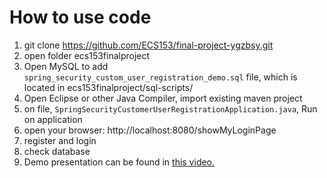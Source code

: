 # How to use code

1. git clone https://github.com/ECS153/final-project-ygzbsy.git
2. open folder ecs153finalproject
3. Open MySQL to add `spring_security_custom_user_registration_demo.sql` file, which is located in ecs153finalproject/sql-scripts/
4. Open Eclipse or other Java Compiler, import existing maven project
5. on file,  `SpringSecurityCustomerUserRegistrationApplication.java`, Run on application
6. open your browser: http://localhost:8080/showMyLoginPage
7. register and login
8. check database
9. Demo presentation can be found in [this video.](https://drive.google.com/file/d/1TRblgfgzSeGpiAMnWpVtKw_0893Ayxm1/view?usp=sharing) 

